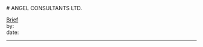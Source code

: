 <link rel="stylesheet" type="text/css" href="../../assets/style.css"># ANGEL CONSULTANTS LTD.

[comment]: <> (Add/Remove information below as you want)[comment]: <> (Markdown cheatsheet: https://github.com/adam-p/markdown-here/wiki/Markdown-Cheatsheet)[Brief](Brief.md)  by:  date:  ---[comment]: <> (Add your content here)
